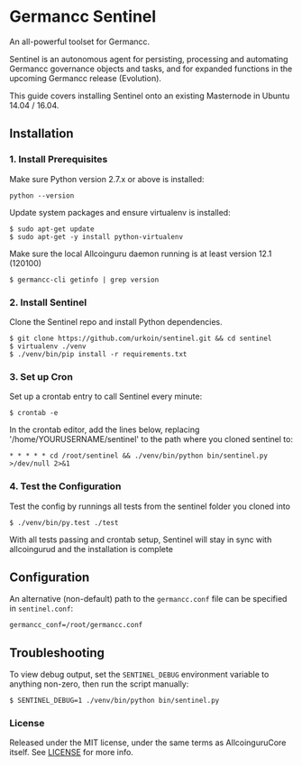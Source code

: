 # Germancc Sentinel

An all-powerful toolset for Germancc.



Sentinel is an autonomous agent for persisting, processing and automating Germancc governance objects and tasks, and for expanded functions in the upcoming Germancc release (Evolution).



This guide covers installing Sentinel onto an existing Masternode in Ubuntu 14.04 / 16.04.

## Installation

### 1. Install Prerequisites

Make sure Python version 2.7.x or above is installed:

    python --version

Update system packages and ensure virtualenv is installed:

    $ sudo apt-get update
    $ sudo apt-get -y install python-virtualenv

Make sure the local Allcoinguru daemon running is at least version 12.1 (120100)

    $ germancc-cli getinfo | grep version

### 2. Install Sentinel

Clone the Sentinel repo and install Python dependencies.

    $ git clone https://github.com/urkoin/sentinel.git && cd sentinel
    $ virtualenv ./venv
    $ ./venv/bin/pip install -r requirements.txt

### 3. Set up Cron

Set up a crontab entry to call Sentinel every minute:

    $ crontab -e

In the crontab editor, add the lines below, replacing '/home/YOURUSERNAME/sentinel' to the path where you cloned sentinel to:

    * * * * * cd /root/sentinel && ./venv/bin/python bin/sentinel.py >/dev/null 2>&1

### 4. Test the Configuration

Test the config by runnings all tests from the sentinel folder you cloned into

    $ ./venv/bin/py.test ./test

With all tests passing and crontab setup, Sentinel will stay in sync with allcoingurud and the installation is complete

## Configuration

An alternative (non-default) path to the `germancc.conf` file can be specified in `sentinel.conf`:

    germancc_conf=/root/germancc.conf

## Troubleshooting

To view debug output, set the `SENTINEL_DEBUG` environment variable to anything non-zero, then run the script manually:

    $ SENTINEL_DEBUG=1 ./venv/bin/python bin/sentinel.py

### License

Released under the MIT license, under the same terms as AllcoinguruCore itself. See [LICENSE](LICENSE) for more info.
